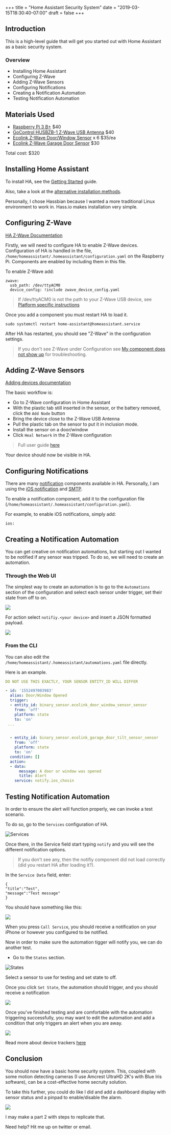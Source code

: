 +++
title = "Home Assistant Security System"
date = "2019-03-15T18:30:40-07:00"
draft = false
+++

## Introduction

This is a high-level guide that will get you started out with Home Assistant as a basic security system.

### Overview

- Installing Home Assistant
- Configuring Z-Wave
- Adding Z-Wave Sensors
- Configuring Notifications
- Creating a Notification Automation
- Testing Notification Automation

## Materials Used

- [Raspberry Pi 3 B+](https://www.amazon.com/ELEMENT-Element14-Raspberry-Pi-Motherboard/dp/B07BDR5PDW/ref=sr_1_4?keywords=raspberry+pi&qid=1552499073&s=gateway&sr=8-4) $40
- [GoControl HUSBZB-1 Z-Wave USB Antenna](https://www.amazon.com/GoControl-CECOMINOD016164-HUSBZB-1-USB-Hub/dp/B01GJ826F8/ref=sr_1_5?keywords=z-wave+usb&qid=1552499004&s=gateway&sr=8-5) $40
- [Ecolink Z-Wave Door/Window Sensor](https://www.amazon.com/Z-Wave-Plated-Reliability-Garage-TILT-ZWAVE2-5-ECO/dp/B01MRZB0NT/ref=sr_1_fkmrnull_3?keywords=ecolink+garage+door+tilt&qid=1552499121&s=gateway&sr=8-3-fkmrnull) x 6 $35/ea
- [Ecolink Z-Wave Garage Door Sensor](https://www.amazon.com/Z-Wave-Plated-Reliability-Garage-TILT-ZWAVE2-5-ECO/dp/B01MRZB0NT/ref=pd_lpo_vtph_60_bs_lp_t_1?_encoding=UTF8&psc=1&refRID=SYE35K9HVQ98S8FGM56F) $30

Total cost: $320

## Installing Home Assistant

To install HA, see the [Getting Started](https://www.home-assistant.io/getting-started/) guide. 

Also, take a look at the [alternative installation methods](https://www.home-assistant.io/docs/installation/). 

Personally, I chose Hassbian because I wanted a more traditional Linux environment to work in. Hass.io makes installation very simple.

## Configuring Z-Wave

[HA Z-Wave Documentation](https://www.home-assistant.io/docs/z-wave/)

Firstly, we will need to configure HA to enable Z-Wave devices. Configuration of HA is handled in the file, `/home/homeassistant/.homeassistant/configuration.yaml` on the Raspberry Pi. Components are enabled by including them in this file.

To enable Z-Wave add:

```
zwave:
  usb_path: /dev/ttyACM0
  device_config: !include zwave_device_config.yaml
``` 
> If /dev/ttyACM0 is not the path to your Z-Wave USB device, see [Platform specific instructions](https://www.home-assistant.io/docs/z-wave/installation/#platform-specific-instructions)

Once you add a component you must restart HA to load it.

`sudo systemctl restart home-assistant@homeassistant.service`

After HA has restarted, you should see "Z-Wave" in the configuration settings.

> If you don't see Z-Wave under Configuration see [My component does not show up](https://www.home-assistant.io/docs/configuration/troubleshooting/#my-component-does-not-show-up) for troubleshooting.

## Adding Z-Wave Sensors

[Adding devices documentation](https://www.home-assistant.io/docs/z-wave/adding/)

The basic workflow is:

- Go to Z-Wave configuration in Home Assistant
- With the plastic tab still inserted in the sensor, or the battery removed, click the `Add Node` button
- Bring the device close to the Z-Wave USB Antenna
- Pull the plastic tab on the sensor to put it in inclusion mode.
- Install the sensor on a door/window
- Click `Heal Network` in the Z-Wave configuration

> Full user guide [here](https://6tlur2di0ct3xw8lx1hkhknd-wpengine.netdna-ssl.com/wp-content/uploads/DW-Zwave-Manual-R1-01.pdf)

Your device should now be visible in HA.

## Configuring Notifications

There are many [notification](https://www.home-assistant.io/components/#search/notification) components available in HA. Personally, I am using the [iOS notification](https://www.home-assistant.io/docs/ecosystem/ios/) and [SMTP](https://www.home-assistant.io/components/notify.smtp/).

To enable a notification component, add it to the configuration file (`/home/homeassistant/.homeassistant/configuration.yaml`).

For example, to enable iOS notifications, simply add:

`ios:`

## Creating a Notification Automation

You can get creative on notification automations, but starting out I wanted to be notified if any sensor was tripped. To do so, we will need to create an automation.

### Through the Web UI

The simplest way to create an automation is to go to the `Automations` section of the configuration and select each sensor under trigger, set their state from off to on. 

![](https://i.imgur.com/3BQhrX5.png)

For action select `notifiy.<your device>` and insert a JSON formatted payload.

![](https://i.imgur.com/f3Ne1J7.png)

### From the CLI

You can also edit the `/home/homeassistant/.homeassistant/automations.yaml` file directly.

Here is an example.

```yaml
DO NOT USE THIS EXACTLY, YOUR SENSOR ENTITY_ID WILL DIFFER

- id: '1552497003983'
  alias: Door/Window Opened
  trigger:
  - entity_id: binary_sensor.ecolink_door_window_sensor_sensor
    from: 'off'
    platform: state
    to: 'on'
 ...


  - entity_id: binary_sensor.ecolink_garage_door_tilt_sensor_sensor
    from: 'off'
    platform: state
    to: 'on'
  condition: []
  action:
  - data:
      message: A door or window was opened
      title: Alert
    service: notify.ios_chosin
```

## Testing Notification Automation

In order to ensure the alert will function properly, we can invoke a test scenario. 

To do so, go to the `Services` configuration of HA. 

![Services](https://i.imgur.com/8RD5NXE.png)

Once there, in the Service field start typing `notify` and you will see the different notification options.

> If you don't see any, then the notifiy component did not load correctly (did you restart HA after loading it?).

In the `Service Data` field, enter:

```
{
"title":"Test",
"message":"Test message"
}
```

You should have something like this:

![](https://i.imgur.com/RxLb7A9.png)

When you press `Call Service`, you should receive a notification on your iPhone or however you configured to be notified.

Now in order to make sure the automation tigger will notify you, we can do another test. 

- Go to the `States` section.

![States](https://i.imgur.com/oP0CbUw.png)

Select a sensor to use for testing and set state to off.

Once you click `Set State`, the automation should trigger, and you should receive a notification

![](https://i.imgur.com/aArax1Bl.jpg)

Once you've finished testing and are comfortable with the automation triggering successfully, you may want to edit the automation and add a condition that only triggers an alert when you are away. 

![](https://i.imgur.com/I9GJoh5.png)

Read more about device trackers [here](https://www.home-assistant.io/components/device_tracker/)

## Conclusion

You should now have a basic home security system. This, coupled with some motion detecting cameras (I use Amcrest UltraHD 2K's with Blue Iris software), can be a cost-effective home secruity solution.

To take this further, you could do like I did and add a dashboard display with sensor status and a pinpad to enable/disable the alarm.

![](https://i.imgur.com/iABCVUX.jpg)

I may make a part 2 with steps to replicate that.

Need help? Hit me up on twitter or email.
